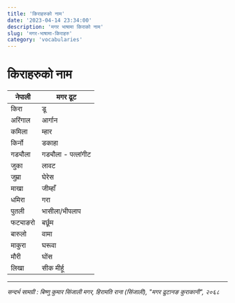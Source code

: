 ```yaml
---
title: 'किराहरुको नाम'
date: '2023-04-14 23:34:00'
description: 'मगर भाषामा किराको नाम'
slug: 'मगर-भाषामा-किराहरु'
category: 'vocabularies'
---
```


#  किराहरुको नाम

<div class="row">
    <div class="col-md-6">
        <div class="table-responsive">
            <table class="table table-striped">
                <thead>
                    <tr><th>नेपाली</th><th>मगर ढूट</th></tr>
                </thead>
                <tbody>
                    <tr><td>किरा</td><td>डू</td></tr>
                    <tr><td>अरिंगाल</td><td>आर्गान</td></tr>
                    <tr><td>कमिला</td><td>म्हार</td></tr>
                    <tr><td>किर्नो</td><td>डकाहा</td></tr>
                    <tr><td>गड्यौला</td><td>गड्यौला - पत्लांगीट
</td></tr>
                    <tr><td>जुका</td><td>लावट</td></tr>
                    <tr><td>जुम्रा</td><td>घेरेस</td></tr>
                    <tr><td>माखा</td><td>जीम्हाँ</td></tr>
                    <tr><td>धमिरा</td><td>गरा</td></tr>
                    <tr><td>पुतली</td><td>भासीला/भीपलाप</td></tr>
                    <tr><td>फट्याङरो</td><td>बर्छूम</td></tr>
                    <tr><td>बारुलो</td><td>वामा</td></tr>
                    <tr><td>माकुरा</td><td>घरूवा</td></tr>
                    <tr><td>मौरी</td><td>घोंस</td></tr>
                    <tr><td>लिखा</td><td>सीक मीर्हू</td></tr>
                </tbody>
            </table>
        </div>
    </div>
</div>

----
*सन्दर्भ सामग्री  : बिष्णु कुमार सिंजाली मगर, हिरामति राना (सिंजाली),  "मगर  ढुटानङ कुराकानी", २०६८*
